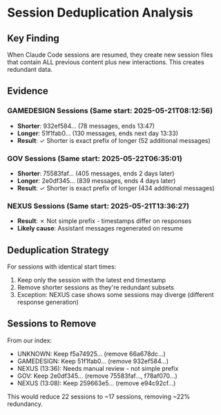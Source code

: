 # Session Deduplication Analysis

## Key Finding
When Claude Code sessions are resumed, they create new session files that contain ALL previous content plus new interactions. This creates redundant data.

## Evidence

### GAMEDESIGN Sessions (Same start: 2025-05-21T08:12:56)
- **Shorter**: 932ef584... (78 messages, ends 13:47)
- **Longer**: 51f1fab0... (130 messages, ends next day 13:33)
- **Result**: ✓ Shorter is exact prefix of longer (52 additional messages)

### GOV Sessions (Same start: 2025-05-22T06:35:01)  
- **Shorter**: 75583faf... (405 messages, ends 2 days later)
- **Longer**: 2e0df345... (839 messages, ends 4 days later)
- **Result**: ✓ Shorter is exact prefix of longer (434 additional messages)

### NEXUS Sessions (Same start: 2025-05-21T13:36:27)
- **Result**: ✗ Not simple prefix - timestamps differ on responses
- **Likely cause**: Assistant messages regenerated on resume

## Deduplication Strategy

For sessions with identical start times:
1. Keep only the session with the latest end timestamp
2. Remove shorter sessions as they're redundant subsets
3. Exception: NEXUS case shows some sessions may diverge (different response generation)

## Sessions to Remove

From our index:
- UNKNOWN: Keep f5a74925... (remove 66a678dc...)
- GAMEDESIGN: Keep 51f1fab0... (remove 932ef584...)  
- NEXUS (13:36): Needs manual review - not simple prefix
- GOV: Keep 2e0df345... (remove 75583faf..., f78af070...)
- NEXUS (13:08): Keep 259663e5... (remove e94c92cf...)

This would reduce 22 sessions to ~17 sessions, removing ~22% redundancy.
